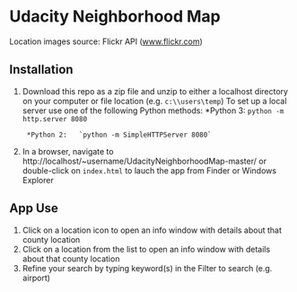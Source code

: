 # Udacity Neighborhood Map
Location images source: Flickr API (www.flickr.com)

## Installation
1. Download this repo as a zip file and unzip to either a localhost directory on your computer or file location (e.g. `c:\\users\temp`)
    To set up a local server use one of the following Python methods:
        *Python 3:  `python -m http.server 8080`

        *Python 2:   `python -m SimpleHTTPServer 8080`    
2. In a browser, navigate to http://localhost/~username/UdacityNeighborhoodMap-master/ or double-click on `index.html` to lauch the app from Finder or Windows Explorer

## App Use
1. Click on a location icon to open an info window with details about that county location
2. Click on a location from the list to open an info window with details about that county location
3. Refine your search by typing keyword(s) in the Filter to search (e.g. airport)
